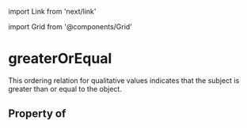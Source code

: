 import Link from 'next/link'
  
import Grid from '@components/Grid'

# greaterOrEqual

This ordering relation for qualitative values indicates that the subject is greater than or equal to the object.

## Property of



